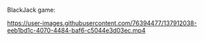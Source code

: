 BlackJack game:


https://user-images.githubusercontent.com/76394477/137912038-eeb1bd1c-4070-4484-baf6-c5044e3d03ec.mp4
